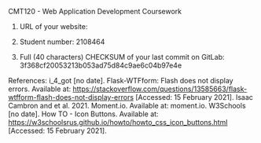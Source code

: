 CMT120 - Web Application Development Coursework

1. URL of your website: 

2. Student number: 2108464

3. Full (40 characters) CHECKSUM of your last commit on GitLab: 3f368cf20053213b053ad75d84c9ae6c04b97e4e

References:
i_4_got [no date]. Flask-WTFform: Flash does not display errors. Available at: https://stackoverflow.com/questions/13585663/flask-wtfform-flash-does-not-display-errors [Accessed: 15 February 2021].
Isaac Cambron and et al. 2021. Moment.io. Available at: moment.io.
W3Schools [no date]. How TO - Icon Buttons. Available at: https://w3schoolsrus.github.io/howto/howto_css_icon_buttons.html [Accessed: 15 February 2021].
